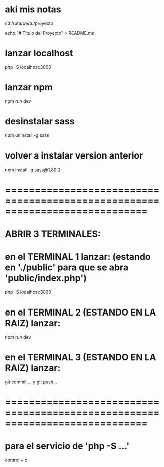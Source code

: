 # aki mis notas
cd /ruta/de/tu/proyecto

echo "# Título del Proyecto" > README.md


# lanzar localhost
php -S localhost:3000

# lanzar npm
npm run dev


# desinstalar sass
npm uninstall -g sass

# volver a instalar version anterior 
npm install -g sass@1.80.0

# ============================================================================ #
# ABRIR 3 TERMINALES:
# en el TERMINAL 1 lanzar: (estando en './public' para que se abra 'public/index.php')
php -S localhost:3000

# en el TERMINAL 2 (ESTANDO EN LA RAIZ) lanzar:
npm run dev

# en el TERMINAL 3 (ESTANDO EN LA RAIZ) lanzar:
git commit ... y git push...
# ============================================================================ #


# para el servicio de 'php -S ...'
control + c



